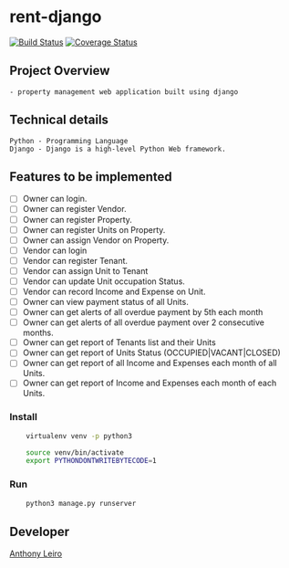 # rent-django

[![Build Status](https://travis-ci.org/lenileiro/rent-django.svg?branch=develop)](https://travis-ci.org/lenileiro/rent-django)
[![Coverage Status](https://coveralls.io/repos/github/lenileiro/rent-django/badge.svg?branch=develop)](https://coveralls.io/github/lenileiro/rent-django?branch=develop)

## Project Overview
    - property management web application built using django

## Technical details

```
Python - Programming Language
Django - Django is a high-level Python Web framework.
```

## Features to be implemented

- [ ] Owner can login.
- [ ] Owner can register Vendor.
- [ ] Owner can register Property.
- [ ] Owner can register Units on Property.
- [ ] Owner can assign Vendor on Property.
- [ ] Vendor can login
- [ ] Vendor can register Tenant.
- [ ] Vendor can assign Unit to Tenant
- [ ] Vendor can update Unit occupation Status.
- [ ] Vendor can record Income and Expense on Unit.
- [ ] Owner can view payment status of all Units.
- [ ] Owner can get alerts of all overdue payment by 5th each month
- [ ] Owner can get alerts of all overdue payment over 2 consecutive months.
- [ ] Owner can get report of Tenants list and their Units
- [ ] Owner can get report of Units Status (OCCUPIED|VACANT|CLOSED)
- [ ] Owner can get report of all Income and Expenses each month of all Units.
- [ ] Owner can get report of Income and Expenses each month of each Units.

### Install 

``` bash
    virtualenv venv -p python3
```

``` bash
    source venv/bin/activate
    export PYTHONDONTWRITEBYTECODE=1
```

### Run

``` bash
    python3 manage.py runserver
```

## Developer
[Anthony Leiro](https://github.com/lenileiro)
    
